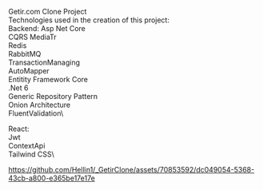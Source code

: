 Getir.com Clone Project
\
Technologies used in the creation of this project:\
Backend: Asp Net Core\
CQRS MediaTr\
Redis\
RabbitMQ\
TransactionManaging\
AutoMapper\
Entitity Framework Core\
.Net 6\
Generic Repository Pattern\
Onion Architecture\
FluentValidation\


React: \
Jwt\
ContextApi\
Tailwind CSS\



https://github.com/Hellin1/_GetirClone/assets/70853592/dc049054-5368-43cb-a800-e365be17e17e





